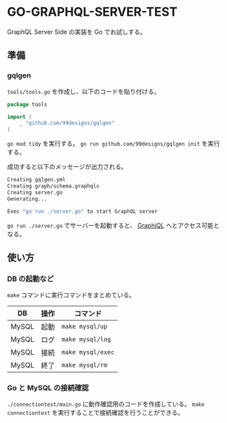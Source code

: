 # GO-GRAPHQL-SERVER-TEST

GraphQL Server Side の実装を Go でお試しする。

## 準備

### gqlgen

`tools/tools.go` を作成し、以下のコードを貼り付ける。

```go
package tools

import (
	_ "github.com/99designs/gqlgen"
)
```

`go mod tidy` を実行する。
`go run github.com/99designs/gqlgen init` を実行する。

成功すると以下のメッセージが出力される。

```sh
Creating gqlgen.yml
Creating graph/schema.graphqls
Creating server.go
Generating...

Exec "go run ./server.go" to start GraphQL server
```

`go run ./server.go` でサーバーを起動すると、 [GraphiQL](http://localhost:8080/) へとアクセス可能となる。

## 使い方

### DB の起動など

`make` コマンドに実行コマンドをまとめている。

| DB    | 操作 | コマンド          |
| ----- | ---- | ----------------- |
| MySQL | 起動 | `make mysql/up`   |
| MySQL | ログ | `make mysql/log`  |
| MySQL | 接続 | `make mysql/exec` |
| MySQL | 終了 | `make mysql/rm`   |

### Go と MySQL の接続確認

`./connectiontest/main.go` に動作確認用のコードを作成している。
`make connectiontest` を実行することで接続確認を行うことができる。
